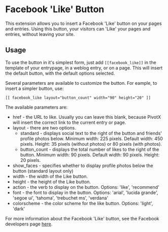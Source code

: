  
Facebook 'Like' Button
======================

This extension allows you to insert a Facebook 'Like' button on your pages and
entries. Using this button, your visitors can 'Like' your pages and entries,
without leaving your site.


Usage
-----------------

To use the button in it's simplest form, just add `[[facebook_like]]` in the
template of your entrypage, in a weblog entry, or on a page. This will insert
the default button, with the default options selected.

Several parameters are available to customize the button. For eample, to insert
a simpler button, use:

	[[ facebook_like layout="button_count" width="90" height="20" ]]

The available parameters are:

 - href - the URL to like. Usually you can leave this blank, because PivotX will
   insert the correct link to the current entry or page. 
 - layout - there are two options.
   - standard - displays social text to the right of the button and friends'
     profile photos below. Minimum width: 225 pixels. Default width: 450 pixels. Height: 35 pixels (without photos) or 80 pixels (with photos).
   - button_count - displays the total number of likes to the right of the button.
     Minimum width: 90 pixels. Default width: 90 pixels. Height: 20 pixels.
 - show_faces - specifies whether to display profile photos below the button
   (standard layout only)
 - width - the width of the Like button.
 - height - the height of the Like button.
 - action - the verb to display on the button. Options: 'like', 'recommend'
 - font - the font to display in the button. Options: 'arial', 'lucida grande', 'segoe ui', 'tahoma', 'trebuchet ms', 'verdana'
 - colorscheme - the color scheme for the like button. Options: 'light', 'dark'
 
 For more information about the Facebook 'Like' button, see the Facebook developers page
 [here](http://developers.facebook.com/docs/reference/plugins/like).
 
 